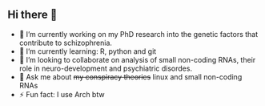 ## Hi there 👋

<!--
**student-cd/student-cd** is a ✨ _special_ ✨ repository because its `README.md` (this file) appears on your GitHub profile.

Here are some ideas to get you started:
-->
- 🔭 I’m currently working on my PhD research into the genetic factors that contribute to schizophrenia. 
- 🌱 I’m currently learning: R, python and git
- 👯 I’m looking to collaborate on analysis of small non-coding RNAs, their role in neuro-development and psychiatric disordes.
- 💬 Ask me about ~~my conspiracy theories~~ linux and small non-coding RNAs
- ⚡ Fun fact: I use Arch btw

